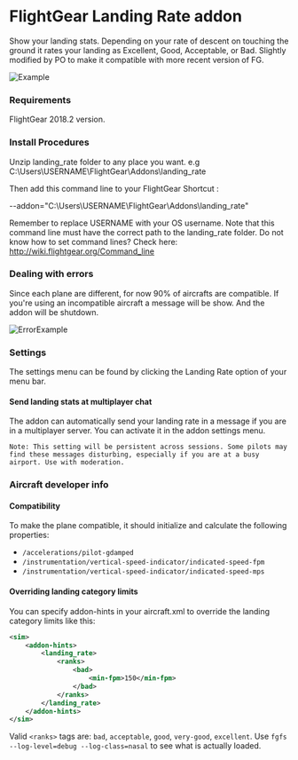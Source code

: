 # FlightGear Landing Rate addon
Show your landing stats. Depending on your rate of descent on touching the ground it rates your landing as Excellent, Good, Acceptable, or Bad.
Slightly modified by PO to make it compatible with more recent version of FG.


![Example](https://i.imgur.com/PwOQYFI.jpg)

### Requirements

FlightGear 2018.2 version.

### Install Procedures

Unzip landing_rate folder to any place you want. e.g C:\Users\USERNAME\FlightGear\Addons\landing_rate

Then add this command line to your FlightGear Shortcut :

--addon="C:\Users\USERNAME\FlightGear\Addons\landing_rate"

Remember to replace USERNAME with your OS username.
Note that this command line must have the correct path to the landing_rate folder.
Do not know how to set command lines? Check here: http://wiki.flightgear.org/Command_line

### Dealing with errors

Since each plane are different, for now 90% of aircrafts are compatible.
If you're using an incompatible aircraft a message will be show. And the addon will be shutdown.

![ErrorExample](https://i.imgur.com/20NlJdQ.jpg)

### Settings

The settings menu can be found by clicking the Landing Rate option of your menu bar.

#### Send landing stats at multiplayer chat

The addon can automatically send your landing rate in a message if you are in a multiplayer server. You can activate it in the addon settings menu.

`Note: This setting will be persistent across sessions. Some pilots may find these messages disturbing, especially if you are at a busy airport. Use with moderation.`

### Aircraft developer info

#### Compatibility
To make the plane compatible, it should initialize and calculate the following properties:

- `/accelerations/pilot-gdamped`
- `/instrumentation/vertical-speed-indicator/indicated-speed-fpm`
- `/instrumentation/vertical-speed-indicator/indicated-speed-mps`


#### Overriding landing category limits

You can specify addon-hints in your aircraft.xml to override the landing category limits like this:
```xml
<sim>
    <addon-hints>
        <landing_rate>
            <ranks>
                <bad>
                    <min-fpm>150</min-fpm>
                </bad>
            </ranks>
        </landing_rate>
    </addon-hints>
</sim>
```

Valid `<ranks>` tags are: `bad`, `acceptable`, `good`, `very-good`, `excellent`. Use `fgfs --log-level=debug --log-class=nasal` to see what is actually loaded.